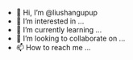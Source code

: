 - 👋 Hi, I’m @liushangupup
- 👀 I’m interested in ...
- 🌱 I’m currently learning ...
- 💞️ I’m looking to collaborate on ...
- 📫 How to reach me ...

<!---
liushangupup/liushangupup is a ✨ special ✨ repository because its `README.md` (this file) appears on your GitHub profile.
You can click the Preview link to take a look at your changes.
--->
